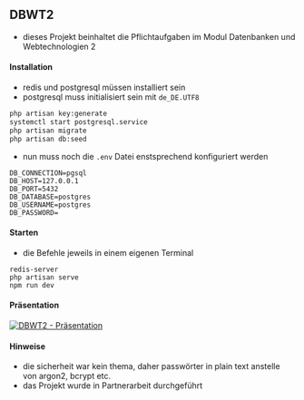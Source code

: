 ## DBWT2

- dieses Projekt beinhaltet die Pflichtaufgaben im Modul Datenbanken und Webtechnologien 2

#### Installation

- redis und postgresql müssen installiert sein
- postgresql muss initialisiert sein mit `de_DE.UTF8`

```sh
php artisan key:generate
systemctl start postgresql.service
php artisan migrate
php artisan db:seed
```

- nun muss noch die `.env` Datei enstsprechend konfiguriert werden

```
DB_CONNECTION=pgsql
DB_HOST=127.0.0.1
DB_PORT=5432
DB_DATABASE=postgres
DB_USERNAME=postgres
DB_PASSWORD=
```

#### Starten

- die Befehle jeweils in einem eigenen Terminal

```
redis-server
php artisan serve
npm run dev
```

#### Präsentation

[![DBWT2 - Präsentation](https://res.cloudinary.com/marcomontalbano/image/upload/v1619555671/video_to_markdown/images/youtube--PEqSo8c88HM-c05b58ac6eb4c4700831b2b3070cd403.jpg)](https://youtu.be/PEqSo8c88HM "DBWT2 - Präsentation")

#### Hinweise

- die sicherheit war kein thema, daher passwörter in plain text anstelle von argon2, bcrypt etc.
- das Projekt wurde in Partnerarbeit durchgeführt